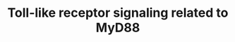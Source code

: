 ---
annotations:
- id: PW:0000013
  parent: disease pathway
  type: Pathway Ontology
  value: disease pathway
- id: PW:0000624
  parent: disease pathway
  type: Pathway Ontology
  value: breast cancer pathway
- id: PW:0000814
  parent: signaling pathway
  type: Pathway Ontology
  value: Toll-like receptor signaling pathway
- id: PW:0000023
  parent: regulatory pathway
  type: Pathway Ontology
  value: immune response pathway
- id: PW:0000605
  parent: disease pathway
  type: Pathway Ontology
  value: cancer pathway
- id: DOID:162
  parent: disease of cellular proliferation
  type: Disease Ontology
  value: cancer
authors:
- AARandCo
- Egonw
- Mkutmon
- Khanspers
- DeSl
- Eweitz
citedin:
- link: PMC8449537
  title: Novel ACE2 protein interactions relevant to COVID-19 predicted by evolutionary
    rate correlations (2021)
- link: PMC9519890
  title: 'Tissue-specific pathway activities: A retrospective analysis in COVID-19
    patients (2022)'
description: 'This pathway is based on the figure 1 of "Genetic variation in TLR or
  NFkappaB pathways and the risk of breast cancer: a case-control study" (see bibliography).
  TLR and NFkB are important in inflammation in the body and in the cancerous cells.
  TLR signaling pathways are usually connected with MyD88 dependent pathways and MyD88
  independent pathways. TLR pathways that involve MyD88 dependent pathways such as
  this one involve IRAK complexes. The finding of TLR or NFkB genes within the body
  usually correlates with breast cancer within the person.  Proteins on this pathway
  have targeted assays available via the [https://assays.cancer.gov/available_assays?wp_id=WP3858
  CPTAC Assay Portal].'
last-edited: 2021-05-22
ndex: ea074826-8b67-11eb-9e72-0ac135e8bacf
organisms:
- Homo sapiens
redirect_from:
- /index.php/Pathway:WP3858
- /instance/WP3858
- /instance/WP3858_r117850
revision: r117850
schema-jsonld:
- '@context': https://schema.org/
  '@id': https://wikipathways.github.io/pathways/WP3858.html
  '@type': Dataset
  creator:
    '@type': Organization
    name: WikiPathways
  description: 'This pathway is based on the figure 1 of "Genetic variation in TLR
    or NFkappaB pathways and the risk of breast cancer: a case-control study" (see
    bibliography). TLR and NFkB are important in inflammation in the body and in the
    cancerous cells. TLR signaling pathways are usually connected with MyD88 dependent
    pathways and MyD88 independent pathways. TLR pathways that involve MyD88 dependent
    pathways such as this one involve IRAK complexes. The finding of TLR or NFkB genes
    within the body usually correlates with breast cancer within the person.  Proteins
    on this pathway have targeted assays available via the [https://assays.cancer.gov/available_assays?wp_id=WP3858
    CPTAC Assay Portal].'
  keywords:
  - CHUK
  - IKBKB
  - IKBKE
  - IKBKG
  - IRAK1
  - IRAK4
  - IRF3
  - IRF7
  - MAPK1
  - MYD88
  - NFKB1
  - NFKB2
  - RELA
  - RELB
  - TBK1
  - TICAM1
  - TICAM2
  - TIRAP
  - TLR1
  - TLR2
  - TLR3
  - TLR4
  - TLR5
  - TLR6
  - TLR7
  - TLR8
  - TLR9
  - TOLLIP
  - TRAF3
  - TRAF6
  - c-REL
  license: CC0
  name: Toll-like receptor signaling related to MyD88
seo: CreativeWork
title: Toll-like receptor signaling related to MyD88
wpid: WP3858
---